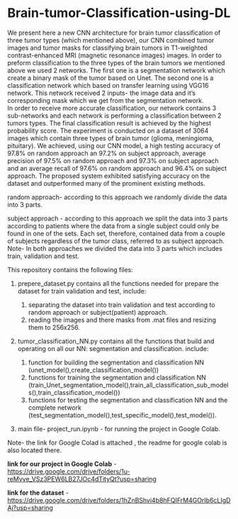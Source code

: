 # Brain-tumor-Classification-using-DL
We present here a new CNN architecture for brain tumor classification of three tumor types (which mentioned above), our CNN combined tumor images and tumor masks for classifying brain tumors in T1-weighted contrast-enhanced MRI (magnetic resonance images) images.
In order to preform classification to the three types of the brain tumors we mentioned above we used 2 networks. The first one is a segmentation network which create a binary mask of the tumor based on Unet. The second one is a classification network which based on transfer learning using VGG16 network. This network received 2 inputs- the image data and it’s corresponding mask which we get from the segmentation network.  
In order to receive more accurate classification, our network contains 3 sub-networks and each network is performing a classification between 2 tumors types. The final classification result is achieved by the highest probability score.
The experiment is conducted on a dataset of 3064 images which contain three types of brain tumor (glioma, meningioma, pituitary). We achieved, using our CNN model, a high testing accuracy of 97.8% on random approach an 97.2% on subject approach, average precision of 97.5% on random approach and 97.3% on subject approach and an average recall of 97.6% on random approach and 96.4% on subject approach. The proposed system exhibited satisfying accuracy on the dataset and outperformed many of the prominent existing methods.

random approach- according to this approach we randomly divide the data into 3 parts.

subject approach - according to this approach we split the data into 3 parts according to patients where the data from a single subject could only be found in one of the sets. Each set, therefore, contained data from a couple of subjects regardless of the tumor class, referred to as subject approach.
Note- In both approaches we divided the data into 3 parts which includes train, validation and test.

This repository contains the following files:
1. prepere_dataset.py contains all the functions needed for prepare the dataset for train validation and test, include: 
    1) separating the dataset into train validation and test according to random approach or subject(patient) approach.
    2) reading the images and there masks from .mat files and resizing them to 256x256.
    
2. tumor_classification_NN.py contains all the functions that build and operating on all our NN: segmentation and classification.
include:
    1) function for building the segmentation and classification NN (unet_model(),create_classification_model())
    2) functions for training the segmentation and classification NN (train_Unet_segmentation_model(),train_all_classification_sub_models(),train_classification_model())
    3) functions for testing the segmentation and classification NN and the complete network (test_segmentation_model(),test_specific_model(),test_model()).

3. main file- project_run.ipynb - for running the project in Google Colab. 

Note- the link for Google Colad is attached , the readme for google colab is also located there.

**link for our project in Google Colab** - https://drive.google.com/drive/folders/1u-reMvye_VSz3PEW6LB27JOc4dTityQt?usp=sharing

**link for the dataset** -  https://drive.google.com/drive/folders/1hZnBShvi4b8hFQIFrM4GOrIb6cLIgDAj?usp=sharing
